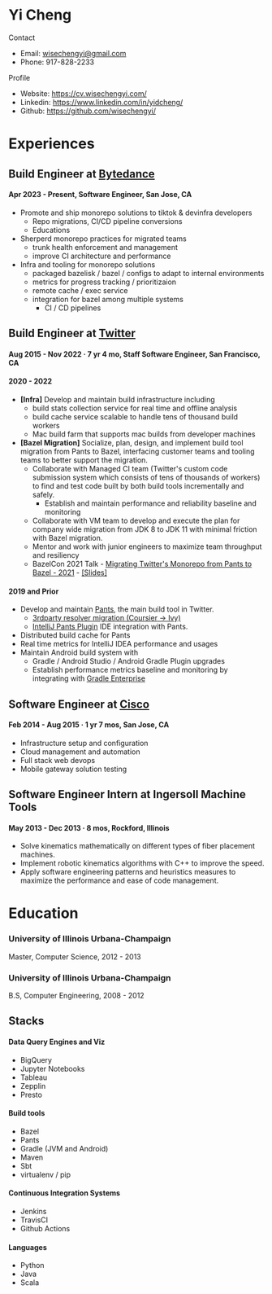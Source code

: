 # Yi Cheng

Contact

* Email: wisechengyi@gmail.com
* Phone: 917-828-2233

Profile

* Website: https://cv.wisechengyi.com/
* Linkedin: https://www.linkedin.com/in/yidcheng/
* Github: https://github.com/wisechengyi/

# Experiences

## Build Engineer at [Bytedance](https://www.bytedance.com)

#### Apr 2023 - Present, Software Engineer, San Jose, CA

* Promote and ship monorepo solutions to tiktok & devinfra developers
  * Repo migrations, CI/CD pipeline conversions
  * Educations
* Sherperd monorepo practices for migrated teams
  * trunk health enforcement and management
  * improve CI architecture and performance
* Infra and tooling for monorepo solutions
  * packaged bazelisk / bazel / configs to adapt to internal environments
  * metrics for progress tracking / prioritizaion
  * remote cache / exec service
  * integration for bazel among multiple systems
    * CI / CD pipelines

## Build Engineer at [Twitter](https://twitter.com)

#### Aug 2015 - Nov 2022 · 7 yr 4 mo, Staff Software Engineer, San Francisco, CA

#### 2020 - 2022

* **[Infra]** Develop and maintain build infrastructure including
  * build stats collection service for real time and offline analysis
  * build cache service scalable to handle tens of thousand build workers
  * Mac build farm that supports mac builds from developer machines
* **[Bazel Migration]** Socialize, plan, design, and implement build tool migration from Pants to Bazel, interfacing customer teams and tooling teams to better support the migration.
  * Collaborate with Managed CI team (Twitter's custom code submission system which consists of tens of thousands of workers) to find and test code built by both build tools incrementally and safely.
    * Establish and maintain performance and reliability baseline and monitoring
  * Collaborate with VM team to develop and execute the plan for company wide migration from JDK 8 to JDK 11 with minimal friction with Bazel migration.
  * Mentor and work with junior engineers to maximize team throughput and resiliency
  * BazelCon 2021 Talk - [Migrating Twitter's Monorepo from Pants to Bazel - 2021](https://opensourcelive.withgoogle.com/events/bazelcon2021?talk=migrating-twitter) - [[Slides]](https://drive.google.com/file/d/1N3-aza4Ql-JECbdUeei_ZglQcohoa5Bl/view)

#### 2019 and Prior

* Develop and maintain [Pants](https://github.com/pantsbuild/pants), the main build tool in Twitter.
  * [3rdparty resolver migration (Coursier -> Ivy)](https://v1.pantsbuild.org/coursier_migration.html)
  * [IntelliJ Pants Plugin](https://github.com/pantsbuild/intellij-pants-plugin) IDE integration with Pants.
* Distributed build cache for Pants
* Real time metrics for IntelliJ IDEA performance and usages
* Maintain Android build system with
  * Gradle / Android Studio / Android Gradle Plugin upgrades
  * Establish performance metrics baseline and monitoring by integrating with [Gradle Enterprise](https://gradle.com/gradle-enterprise-solutions/build-scan-root-cause-analysis-data/)

## Software Engineer at [Cisco](https://cisco.com)

#### Feb 2014 - Aug 2015 · 1 yr 7 mos, San Jose, CA

* Infrastructure setup and configuration
* Cloud management and automation
* Full stack web devops
* Mobile gateway solution testing

## Software Engineer Intern at Ingersoll Machine Tools

#### May 2013 - Dec 2013 · 8 mos, Rockford, Illinois

* Solve kinematics mathematically on different types of fiber placement machines.
* Implement robotic kinematics algorithms with C++ to improve the speed.
* Apply software engineering patterns and heuristics measures to maximize the performance and ease of code management.

# Education

### University of Illinois Urbana-Champaign
Master, Computer Science, 2012 - 2013

### University of Illinois Urbana-Champaign
B.S, Computer Engineering, 2008 - 2012

Stacks
------
#### Data Query Engines and Viz
* BigQuery
* Jupyter Notebooks
* Tableau
* Zepplin
* Presto

#### Build tools
* Bazel
* Pants
* Gradle (JVM and Android)
* Maven
* Sbt
* virtualenv / pip

#### Continuous Integration Systems
* Jenkins
* TravisCI
* Github Actions

#### Languages
* Python
* Java
* Scala